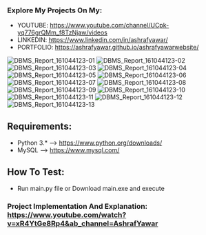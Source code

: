 ### Explore My Projects On My:
  - YOUTUBE: https://www.youtube.com/channel/UCpk-yq776grQMm_f8TzNjaw/videos
  - LINKEDIN: https://www.linkedin.com/in/ashrafyawar/
  - PORTFOLIO: https://ashrafyawar.github.io/ashrafyawarwebsite/
  
![DBMS_Report_161044123-01](https://user-images.githubusercontent.com/32710632/202794622-df82cef5-101d-4f09-9390-8de18bc95e06.jpg)
![DBMS_Report_161044123-02](https://user-images.githubusercontent.com/32710632/202794625-a3139db2-1cd6-4c3d-bcb1-0e1d85c872ab.jpg)
![DBMS_Report_161044123-03](https://user-images.githubusercontent.com/32710632/202794626-e89b2e15-137e-4f6f-a52b-2bdff2c48a8b.jpg)
![DBMS_Report_161044123-04](https://user-images.githubusercontent.com/32710632/202794629-9d3d7cb6-f5a7-4971-a4f0-89989353f894.jpg)
![DBMS_Report_161044123-05](https://user-images.githubusercontent.com/32710632/202794631-9ed84536-ddfd-446f-8ba0-a99197f74310.jpg)
![DBMS_Report_161044123-06](https://user-images.githubusercontent.com/32710632/202794633-5174d4aa-cbe0-4cbb-a9cc-cf49ec71416e.jpg)
![DBMS_Report_161044123-07](https://user-images.githubusercontent.com/32710632/202794635-fb6537cf-f9af-4042-bdf1-e269a49956e3.jpg)
![DBMS_Report_161044123-08](https://user-images.githubusercontent.com/32710632/202794638-eb206ea5-f4da-4aba-88f1-a01a882b99a7.jpg)
![DBMS_Report_161044123-09](https://user-images.githubusercontent.com/32710632/202794641-de845b89-662f-494d-b1a9-f57d9179a48b.jpg)
![DBMS_Report_161044123-10](https://user-images.githubusercontent.com/32710632/202794644-e7dfe52a-27db-4627-a95f-da628d83d54d.jpg)
![DBMS_Report_161044123-11](https://user-images.githubusercontent.com/32710632/202794650-ba971462-8451-4f7c-85ea-bd47e7ba20c0.jpg)
![DBMS_Report_161044123-12](https://user-images.githubusercontent.com/32710632/202794652-24a70d12-3a36-45aa-9caf-69cc2bf146ec.jpg)
![DBMS_Report_161044123-13](https://user-images.githubusercontent.com/32710632/202794658-6974367c-ee43-4cac-b3fd-69bf02a90be1.jpg)

## Requirements:

- Python 3.* --> https://www.python.org/downloads/
- MySQL --> https://www.mysql.com/

## How To Test:
  - Run main.py file or Download main.exe and execute

### Project Implementation And Explanation: https://www.youtube.com/watch?v=xR4YtGe8Rp4&ab_channel=AshrafYawar
